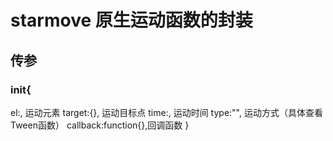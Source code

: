 # starmove 原生运动函数的封装
## 传参
### init{
  el:, 运动元素
	target:{}, 运动目标点
	time:, 运动时间
	type:"", 运动方式（具体查看Tween函数）
	callback:function{},回调函数
}

